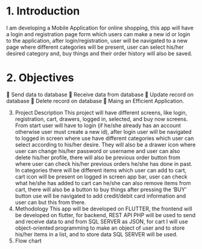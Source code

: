 # 1. Introduction
I am developing a Mobile Application for online shopping, this app will have 
a login and registration page form which users can make a new id or login to 
the application, after login/registration, user will be navigated to a new page 
where different categories will be present, user can select his/her desired 
category and, buy things and their order history will also be saved.
# 2. Objectives
 Send data to database
 Receive data from database
 Update record on database
 Delete record on database
 Maing an Efficient Application.
 
3. Project Description
This project will have different screens, like login, registration, cart, drawers,
logged in, selected, and buy now screens. From start user will have to login (if 
he/she already has an account otherwise user must create a new id), after login 
user will be navigated to logged in screen where use have different categories 
which user can select according to his/her desire. They will also be a drawer 
icon where user can change his/her password or username and user can also 
delete his/her profile, there will also be previous order button from where user 
can check his/her previous orders he/she has done in past. In categories there
will be different items which user can add to cart, cart icon will be present on 
logged in screen app bar, user can check what he/she has added to cart can 
he/she can also remove items from cart, there will also be a button to buy 
things after pressing the ‘BUY’ button use will be navigated to add 
credit/debit card information and user can but this from there.
4. Methodology
This app will be developed on FLUTTER, the frontend will be developed on 
flutter, for backend, REST API PHP will be used to send and receive data to 
and from SQL SERVER as JSON, for cart I will use object-oriented
programming to make an object of user and to store his/her items in a list, and 
to store data SQL SERVER will be used.
5. Flow chart
